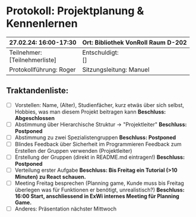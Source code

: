# Protokoll: Projektplanung & Kennenlernen

| 27.02.24: 16:00-17:30              | Ort: Bibliothek VonRoll Raum D-202 |
| ---------------------------------- | ---------------------------------- |
| Teilnehmer:<br />[Teilnehmerliste] | Entschuldigt:<br />[]              |
| Protokollführung: Roger           | Sitzungsleitung: Manuel            |

## Traktandenliste:

* [ ] Vorstellen: Name, (Alter), Studienfächer, kurz etwäs über sich selbst,
  Hobbies, was man diesem Projekt beitragen kann
  **Beschluss: Abgeschlossen**
* [ ] Abstimmung über Hierarchische Struktur -> "Projektleiter"
  **Beschluss: Postponed**
* [ ] Abstimmung zu zwei Spezialistengruppen
  **Beschluss: Postponed**
* [ ] Blindes Feedback über Sicherheit im Programmieren
  Feedback zum Erstellen der Gruppen verwenden (Projektleiter)
* [ ] Erstellung der Gruppen (direkt in README.md eintragen!)
  **Beschluss: Postponed**
* [ ] Verteilung erster Aufgabe
  **Beschluss: Bis Freitag ein Tutorial (>10 Minuten) zu React schauen.**
* [ ] Meeting Freitag besprechen (Planning game, Kunde muss bis Freitag
  überlegen was für Funktionen er benötigt, unrealistisch?)
  **Beschluss: 16:00 Start, anschliessend in ExWi internes Meeting für Planning Game.**
* [ ] Anderes: Präsentation nächster Mittwoch
